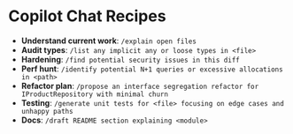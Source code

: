 # Copilot Chat Recipes

- **Understand current work**: `/explain open files`
- **Audit types**: `/list any implicit any or loose types in <file>`
- **Hardening**: `/find potential security issues in this diff`
- **Perf hunt**: `/identify potential N+1 queries or excessive allocations in <path>`
- **Refactor plan**: `/propose an interface segregation refactor for IProductRepository with minimal churn`
- **Testing**: `/generate unit tests for <file> focusing on edge cases and unhappy paths`
- **Docs**: `/draft README section explaining <module>`
